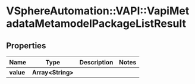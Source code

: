 # VSphereAutomation::VAPI::VapiMetadataMetamodelPackageListResult

## Properties
Name | Type | Description | Notes
------------ | ------------- | ------------- | -------------
**value** | **Array&lt;String&gt;** |  | 


